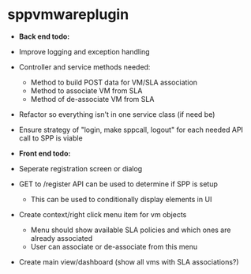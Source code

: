 # sppvmwareplugin

* __Back end todo:__
* Improve logging and exception handling
* Controller and service methods needed:
  * Method to build POST data for VM/SLA association
  * Method to associate VM from SLA
  * Method of de-associate VM from SLA
* Refactor so everything isn't in one service class (if need be)
* Ensure strategy of "login, make sppcall, logout" for each needed API call to SPP is viable

* __Front end todo:__
* Seperate registration screen or dialog
* GET to /register API can be used to determine if SPP is setup
   * This can be used to conditionally display elements in UI
* Create context/right click menu item for vm objects
   * Menu should show available SLA policies and which ones are already associated
   * User can associate or de-associate from this menu
* Create main view/dashboard (show all vms with SLA associations?)
